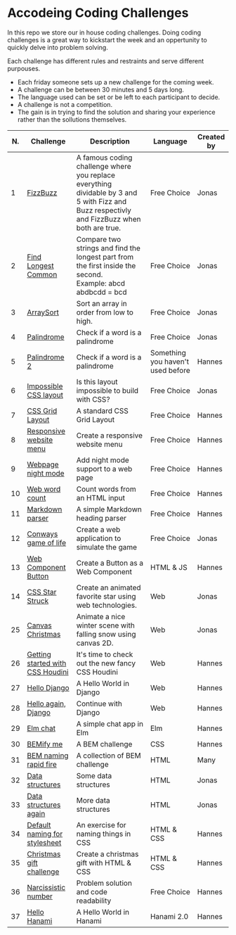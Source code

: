 # Accodeing Coding Challenges

In this repo we store our in house coding challenges. Doing coding challenges is a great way to kickstart the week and an oppertunity to quickly delve into problem solving.

Each challenge has different rules and restraints and serve different purpouses.

- Each friday someone sets up a new challenge for the coming week.
- A challenge can be between 30 minutes and 5 days long.
- The language used can be set or be left to each participant to decide.
- A challenge is not a competition.
- The gain is in trying to find the solution and sharing your experience rather than the sollutions themselves.

| N.  | Challenge | Description | Language | Created by |
| --- | --------- | ----------- | -------- | ---------- |
| 1   | [FizzBuzz](01%20-%20FizzBuzz) | A famous coding challenge where you replace everything dividable by 3 and 5 with Fizz and Buzz respectivly and FizzBuzz when both are true. | Free Choice | Jonas |
| 2   | [Find Longest Common](02%20-%20Find%20Longest%20Common) | Compare two strings and find the longest part from the first inside the second.<br>Example: abcd abdbcdd = bcd | Free Choice | Jonas |
| 3   | [ArraySort](03%20-%20ArraySort) | Sort an array in order from low to high. | Free Choice | Jonas |
| 4   | [Palindrome](04%20-%20Palindrome) | Check if a word is a palindrome | Free Choice | Jonas |
| 5   | [Palindrome 2](05%20-%20Palindrome%202) | Check if a word is a palindrome | Something you haven't used before | Hannes |
| 6   | [Impossible CSS layout](06%20-%20CSS%20columns) | Is this layout impossible to build with CSS? | Free Choice | Jonas |
| 7   | [CSS Grid Layout](07%20-%20CSS%20Layout) | A standard CSS Grid Layout | Free Choice | Hannes |
| 8   | [Responsive website menu](08%20-%20Responsive%20HTML%20menu) | Create a responsive website menu | Free Choice | Hannes |
| 9   | [Webpage night mode](09%20-%20Webpage%20night%20mode) | Add night mode support to a web page | Free Choice| Hannes |
| 10  | [Web word count](10%20-%20Web%20word%20count) | Count words from an HTML input | Free Choice | Hannes |
| 11  | [Markdown parser](11%20-%20Markdown%20parser) | A simple Markdown heading parser | Free Choice | Hannes |
| 12  | [Conways game of life](12%20-%20Conways%20game%20of%20life) | Create a web application to simulate the game | Free Choice | Jonas |
| 13  | [Web Component Button](13%20-%20Web%20Component%20button) | Create a Button as a Web Component | HTML & JS | Hannes |
| 14  | [CSS Star Struck](14%20-%20CSS%20Star%20Struck) | Create an animated favorite star using web technologies. | Web | Jonas |
| 25  | [Canvas Christmas](25%20-%20Canvas%20christmas) | Animate a nice winter scene with falling snow using canvas 2D. | Web | Jonas |
| 26  | [Getting started with CSS Houdini](26%20-%20Getting%20started%20with%20CSS%20Houdini) | It's time to check out the new fancy CSS Houdini | Web | Hannes |
| 27  | [Hello Django](27%20-%20Hello%20Django) | A Hello World in Django | Web | Hannes |
| 28  | [Hello again, Django](28%20-%20Hello%20again%2C%20Django) | Continue with Django | Web | Hannes |
| 29  | [Elm chat](29%20-%20Elm%20chat) | A simple chat app in Elm | Elm | Hannes |
| 30  | [BEMify me](30%20-%20BEMify%20me) | A BEM challenge | CSS | Hannes |
| 31  | [BEM naming rapid fire](31%20-%20BEM%20naming%20rapid%20fire) | A collection of BEM challenge | HTML | Many |
| 32  | [Data structures](32%20-%20Data%20structures) | Some data structures | HTML | Jonas |
| 33  | [Data structures again](33%20-%20Data%20structures%20again) | More data structures | HTML | Jonas |
| 34  | [Default naming for stylesheet](34%20-%20Default%20naming%20for%20stylesheet) | An exercise for naming things in CSS | HTML & CSS | Hannes |
| 35  | [Christmas gift challenge](35%20-%20Christmas%20gift%20challenge) | Create a christmas gift with HTML & CSS | HTML & CSS | Hannes |
| 36  | [Narcissistic number](36%20-%20Narcissistic%20number) | Problem solution and code readability | Free Choice | Hannes |
| 37  | [Hello Hanami](37%20-%20Hello%20Hanami) | A Hello World in Hanami | Hanami 2.0 | Hannes |
